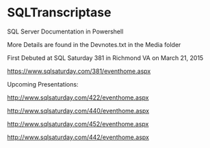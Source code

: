 # SQLTranscriptase 
SQL Server Documentation in Powershell

More Details are found in the Devnotes.txt in the Media folder

First Debuted at SQL Saturday 381 in Richmond VA on March 21, 2015

https://www.sqlsaturday.com/381/eventhome.aspx

Upcoming Presentations:

http://www.sqlsaturday.com/422/eventhome.aspx

http://www.sqlsaturday.com/440/eventhome.aspx

http://www.sqlsaturday.com/452/eventhome.aspx

http://www.sqlsaturday.com/442/eventhome.aspx


